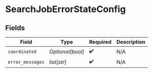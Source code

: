 # SearchJobErrorStateConfig


## Fields

| Field              | Type               | Required           | Description        |
| ------------------ | ------------------ | ------------------ | ------------------ |
| `coordinated`      | *Optional[bool]*   | :heavy_check_mark: | N/A                |
| `error_messages`   | list[*str*]        | :heavy_check_mark: | N/A                |